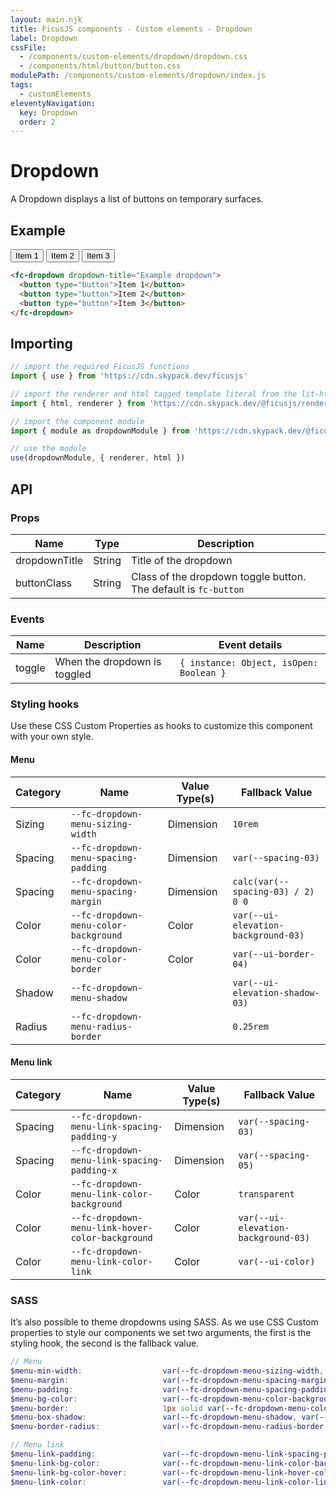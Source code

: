 ```yaml
---
layout: main.njk
title: FicusJS components - Custom elements - Dropdown
label: Dropdown
cssFile:
  - /components/custom-elements/dropdown/dropdown.css
  - /components/html/button/button.css
modulePath: /components/custom-elements/dropdown/index.js
tags:
  - customElements
eleventyNavigation:
  key: Dropdown
  order: 2
---
```

# Dropdown

A Dropdown displays a list of buttons on temporary surfaces.

## Example

<div class="fd-component-container">
  <fc-dropdown dropdown-title="Example dropdown">
    <button type="button">Item 1</button>
    <button type="button">Item 2</button>
    <button type="button">Item 3</button>
  </fc-dropdown>
</div>

```html
<fc-dropdown dropdown-title="Example dropdown">
  <button type="button">Item 1</button>
  <button type="button">Item 2</button>
  <button type="button">Item 3</button>
</fc-dropdown>
```

## Importing

```js
// import the required FicusJS functions
import { use } from 'https://cdn.skypack.dev/ficusjs'

// import the renderer and html tagged template literal from the lit-html library
import { html, renderer } from 'https://cdn.skypack.dev/@ficusjs/renderers/lit-html'

// import the component module
import { module as dropdownModule } from 'https://cdn.skypack.dev/@ficusjs/components/custom-elements/dropdown'

// use the module
use(dropdownModule, { renderer, html })
```

## API

### Props

| Name | Type | Description |
| --- | --- | --- |
| dropdownTitle | String | Title of the dropdown  |
| buttonClass | String | Class of the dropdown toggle button. The default is `fc-button`  |

### Events

| Name | Description | Event details |
| --- | --- | --- |
| toggle | When the dropdown is toggled | `{ instance: Object, isOpen: Boolean }` |

### Styling hooks

Use these CSS Custom Properties as hooks to customize this component with your own style.

#### Menu

| Category | Name | Value Type(s) | Fallback Value
| --- | --- | --- | --- |
| Sizing | `--fc-dropdown-menu-sizing-width` | Dimension | `10rem` |
| Spacing | `--fc-dropdown-menu-spacing-padding` | Dimension | `var(--spacing-03)` |
| Spacing | `--fc-dropdown-menu-spacing-margin` | Dimension | `calc(var(--spacing-03) / 2) 0 0` |
| Color | `--fc-dropdown-menu-color-background` | Color | `var(--ui-elevation-background-03)` |
| Color | `--fc-dropdown-menu-color-border` | Color | `var(--ui-border-04)` |
| Shadow | `--fc-dropdown-menu-shadow` | | `var(--ui-elevation-shadow-03)` |
| Radius | `--fc-dropdown-menu-radius-border` | | `0.25rem` |

#### Menu link

| Category | Name | Value Type(s) | Fallback Value
| --- | --- | --- | --- |
| Spacing | `--fc-dropdown-menu-link-spacing-padding-y` | Dimension | `var(--spacing-03)` |
| Spacing | `--fc-dropdown-menu-link-spacing-padding-x` | Dimension | `var(--spacing-05)` |
| Color | `--fc-dropdown-menu-link-color-background` | Color | `transparent` |
| Color | `--fc-dropdown-menu-link-hover-color-background` | Color | `var(--ui-elevation-background-03)` |
| Color | `--fc-dropdown-menu-link-color-link` | Color | `var(--ui-color)` |

### SASS

It’s also possible to theme dropdowns using SASS. As we use CSS Custom properties to style our components we set two arguments, the first is the styling hook, the second is the fallback value.

```scss
// Menu
$menu-min-width:                  var(--fc-dropdown-menu-sizing-width, 10rem);
$menu-margin:                     var(--fc-dropdown-menu-spacing-margin, calc(var(--spacing-03) / 2) 0 0);
$menu-padding:                    var(--fc-dropdown-menu-spacing-padding, var(--spacing-03) 0);
$menu-bg-color:                   var(--fc-dropdown-menu-color-background, var(--ui-elevation-background-02));
$menu-border:                     1px solid var(--fc-dropdown-menu-color-border, var(--ui-border-03));
$menu-box-shadow:                 var(--fc-dropdown-menu-shadow, var(--ui-elevation-shadow-02));
$menu-border-radius:              var(--fc-dropdown-menu-radius-border, 0.25rem);

// Menu link
$menu-link-padding:               var(--fc-dropdown-menu-link-spacing-padding-y, var(--spacing-03)) var(--fc-dropdown-menu-link-spacing-padding-x, var(--spacing-05));
$menu-link-bg-color:              var(--fc-dropdown-menu-link-color-background, transparent);
$menu-link-bg-color-hover:        var(--fc-dropdown-menu-link-hover-color-background, var(--ui-elevation-background-03));
$menu-link-color:                 var(--fc-dropdown-menu-link-color-link, var(--ui-color));
```